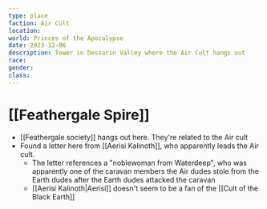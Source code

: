```yaml
---
type: place
faction: Air Cult
location: 
world: Princes of the Apocalypse
date: 2023-12-06
description: Tower in Dessarin Valley where the Air Cult hangs out
race: 
gender: 
class:
---
```

# [[Feathergale Spire]]

- [[Feathergale society]] hangs out here. They're related to the Air cult
- Found a letter here from [[Aerisi Kalinoth]], who apparently leads the Air cult.
	- The letter references a "noblewoman from Waterdeep", who was apparently one of the caravan members the Air dudes stole from the Earth dudes after the Earth dudes attacked the caravan
	- [[Aerisi Kalinoth|Aerisi]] doesn't seem to be a fan of the [[Cult of the Black Earth]]
